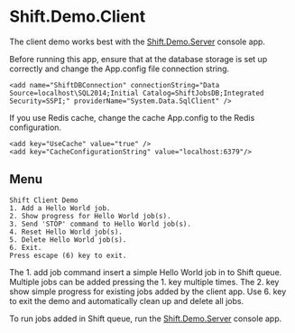 # Shift.Demo.Client
The client demo works best with the [Shift.Demo.Server](https://github.com/hhalim/Shift.Demo.Server) console app.

Before running this app, ensure that at the database storage is set up correctly and change the App.config file connection string.
```
<add name="ShiftDBConnection" connectionString="Data Source=localhost\SQL2014;Initial Catalog=ShiftJobsDB;Integrated Security=SSPI;" providerName="System.Data.SqlClient" />
```

If you use Redis cache, change the cache App.config to the Redis configuration.
```
<add key="UseCache" value="true" />
<add key="CacheConfigurationString" value="localhost:6379"/>
```

## Menu

```
Shift Client Demo
1. Add a Hello World job.
2. Show progress for Hello World job(s).
3. Send 'STOP' command to Hello World job(s).
4. Reset Hello World job(s).
5. Delete Hello World job(s).
6. Exit.
Press escape (6) key to exit.
```

The 1. add job command insert a simple Hello World job in to Shift queue. Multiple jobs can be added pressing the 1. key multiple times. The 2. key show simple progress for existing jobs added by the client app. Use 6. key to exit the demo and automatically clean up and delete all jobs.

To run jobs added in Shift queue, run the [Shift.Demo.Server](https://github.com/hhalim/Shift.Demo.Server) console app.
